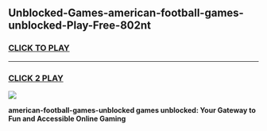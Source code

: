 
## Unblocked-Games-american-football-games-unblocked-Play-Free-802nt
<h3>
<a href="https://premium76.site?title=american-football-games-unblocked&ref=19M">CLICK TO PLAY</a></h3>
<hr>

<h3>
<a href="https://premium76.site?title=american-football-games-unblocked&ref=19M">CLICK 2 PLAY</a>
  
</h3>

<a href="https://premium76.site?title=american-football-games-unblocked&ref=19M"><img src="https://clearcache.store/games.png"></a>


**american-football-games-unblocked games unblocked: Your Gateway to Fun and Accessible Online Gaming**
